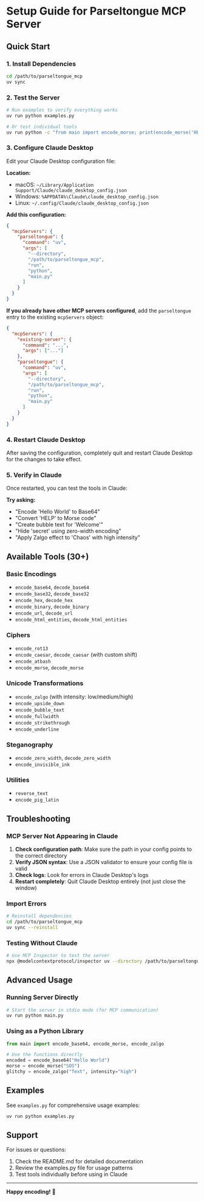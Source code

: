 # Setup Guide for Parseltongue MCP Server

## Quick Start

### 1. Install Dependencies

```bash
cd /path/to/parseltongue_mcp
uv sync
```

### 2. Test the Server

```bash
# Run examples to verify everything works
uv run python examples.py

# Or test individual tools
uv run python -c "from main import encode_morse; print(encode_morse('HELLO'))"
```

### 3. Configure Claude Desktop

Edit your Claude Desktop configuration file:

**Location:**

- macOS: `~/Library/Application Support/Claude/claude_desktop_config.json`
- Windows: `%APPDATA%\Claude\claude_desktop_config.json`
- Linux: `~/.config/Claude/claude_desktop_config.json`

**Add this configuration:**

```json
{
  "mcpServers": {
    "parseltongue": {
      "command": "uv",
      "args": [
        "--directory",
        "/path/to/parseltongue_mcp",
        "run",
        "python",
        "main.py"
      ]
    }
  }
}
```

**If you already have other MCP servers configured**, add the `parseltongue` entry to the existing `mcpServers` object:

```json
{
  "mcpServers": {
    "existing-server": {
      "command": "...",
      "args": ["..."]
    },
    "parseltongue": {
      "command": "uv",
      "args": [
        "--directory",
        "/path/to/parseltongue_mcp",
        "run",
        "python",
        "main.py"
      ]
    }
  }
}
```

### 4. Restart Claude Desktop

After saving the configuration, completely quit and restart Claude Desktop for the changes to take effect.

### 5. Verify in Claude

Once restarted, you can test the tools in Claude:

**Try asking:**

- "Encode 'Hello World' to Base64"
- "Convert 'HELP' to Morse code"
- "Create bubble text for 'Welcome'"
- "Hide 'secret' using zero-width encoding"
- "Apply Zalgo effect to 'Chaos' with high intensity"

## Available Tools (30+)

### Basic Encodings

- `encode_base64`, `decode_base64`
- `encode_base32`, `decode_base32`
- `encode_hex`, `decode_hex`
- `encode_binary`, `decode_binary`
- `encode_url`, `decode_url`
- `encode_html_entities`, `decode_html_entities`

### Ciphers

- `encode_rot13`
- `encode_caesar`, `decode_caesar` (with custom shift)
- `encode_atbash`
- `encode_morse`, `decode_morse`

### Unicode Transformations

- `encode_zalgo` (with intensity: low/medium/high)
- `encode_upside_down`
- `encode_bubble_text`
- `encode_fullwidth`
- `encode_strikethrough`
- `encode_underline`

### Steganography

- `encode_zero_width`, `decode_zero_width`
- `encode_invisible_ink`

### Utilities

- `reverse_text`
- `encode_pig_latin`

## Troubleshooting

### MCP Server Not Appearing in Claude

1. **Check configuration path**: Make sure the path in your config points to the correct directory
2. **Verify JSON syntax**: Use a JSON validator to ensure your config file is valid
3. **Check logs**: Look for errors in Claude Desktop's logs
4. **Restart completely**: Quit Claude Desktop entirely (not just close the window)

### Import Errors

```bash
# Reinstall dependencies
cd /path/to/parseltongue_mcp
uv sync --reinstall
```

### Testing Without Claude

```bash
# Use MCP Inspector to test the server
npx @modelcontextprotocol/inspector uv --directory /path/to/parseltongue_mcp run python main.py
```

## Advanced Usage

### Running Server Directly

```bash
# Start the server in stdio mode (for MCP communication)
uv run python main.py
```

### Using as a Python Library

```python
from main import encode_base64, encode_morse, encode_zalgo

# Use the functions directly
encoded = encode_base64("Hello World")
morse = encode_morse("SOS")
glitchy = encode_zalgo("Text", intensity="high")
```

## Examples

See `examples.py` for comprehensive usage examples:

```bash
uv run python examples.py
```

## Support

For issues or questions:

1. Check the README.md for detailed documentation
2. Review the examples.py file for usage patterns
3. Test tools individually before using in Claude

---

**Happy encoding!** 🐍
